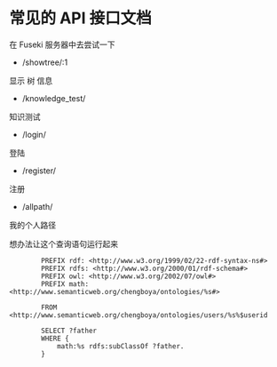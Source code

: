 # 常见的 API 接口文档

在 Fuseki 服务器中去尝试一下

- /showtree/:1
 
显示 树 信息

- /knowledge_test/

知识测试

- /login/

登陆

- /register/

注册

- /allpath/

我的个人路径

想办法让这个查询语句运行起来

```
        PREFIX rdf: <http://www.w3.org/1999/02/22-rdf-syntax-ns#>
        PREFIX rdfs: <http://www.w3.org/2000/01/rdf-schema#>
        PREFIX owl: <http://www.w3.org/2002/07/owl#>
        PREFIX math:<http://www.semanticweb.org/chengboya/ontologies/%s#>

        FROM <http://www.semanticweb.org/chengboya/ontologies/users/%s%$userid

        SELECT ?father
        WHERE {
            math:%s rdfs:subClassOf ?father.
        }
```
